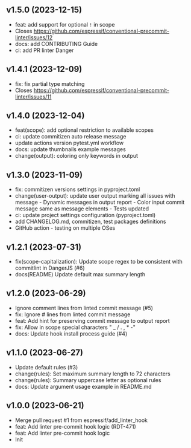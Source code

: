 ## v1.5.0 (2023-12-15)


- feat: add support for optional `!` in scope
- Closes https://github.com/espressif/conventional-precommit-linter/issues/12
- docs: add CONTRIBUTING Guide
- ci: add PR linter Danger

## v1.4.1 (2023-12-09)


- fix: fix partial type matching
- Closes https://github.com/espressif/conventional-precommit-linter/issues/11

## v1.4.0 (2023-12-04)


- feat(scope): add optional restriction to available scopes
- ci: update commitizen auto release message
- update actions version pytest.yml workflow
- docs: update thumbnails example messages
- change(output): coloring only keywords in output

## v1.3.0 (2023-11-09)


- fix: commitizen versions settings in pyproject.toml
- change(user-output): update user output marking all issues with message - Dynamic messages in output report - Color input commit message same as message elements - Tests updated
- ci: update project settings configuration (pyproject.toml)
- add CHANGELOG.md, commitizen, test packages definitions
- GitHub action - testing on multiple OSes

## v1.2.1 (2023-07-31)


- fix(scope-capitalization): Update scope regex to be consistent with commitlint in DangerJS (#6)
- docs(README) Update default max summary length

## v1.2.0 (2023-06-29)


- Ignore comment lines from linted commit message (#5)
- fix: Ignore # lines from linted commit message
- feat: Add hint for preserving commit message to output report
- fix: Allow in scope special characters  " _ / . , * -"
- docs: Update hook install process guide (#4)

## v1.1.0 (2023-06-27)


- Update default rules (#3)
- change(rules): Set maximum summary length to 72 characters
- change(rules): Summary uppercase letter as optional rules
- docs: Update argument usage example in README.md

## v1.0.0 (2023-06-21)


- Merge pull request #1 from espressif/add_linter_hook
- feat: Add linter pre-commit hook logic (RDT-471)
- feat: Add linter pre-commit hook logic
- Init

